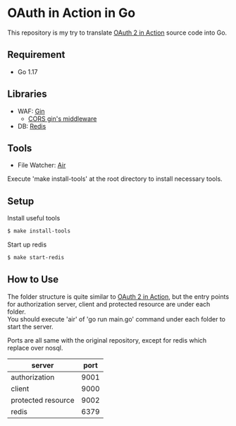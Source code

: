 # OAuth in Action in Go
This repository is my try to translate [OAuth 2 in Action](https://github.com/oauthinaction/oauth-in-action-code) source code into Go.

## Requirement
- Go 1.17

## Libraries
- WAF: [Gin](https://github.com/gin-gonic/gin)
  - [CORS gin's middleware](https://github.com/gin-contrib/cors)
- DB: [Redis](https://github.com/go-redis/redis)

## Tools
- File Watcher: [Air](https://github.com/cosmtrek/air)

Execute 'make install-tools' at the root directory to install necessary tools.  

## Setup
Install useful tools
```sh
$ make install-tools
```

Start up redis
```sh
$ make start-redis
```

## How to Use
The folder structure is quite similar to [OAuth 2 in Action](https://github.com/oauthinaction/oauth-in-action-code), but the entry points for authorization server, client and protected resource are under each folder.  
You should execute 'air' of 'go run main.go' command under each folder to start the server.  

Ports are all same with the original repository, except for redis which replace over nosql.

| server | port |  
| -- | -- |  
| authorization | 9001 |  
| client | 9000 |  
| protected resource | 9002 |  
| redis | 6379 |  
